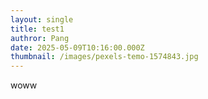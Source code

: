 ```yaml
---
layout: single
title: test1
authror: Pang
date: 2025-05-09T10:16:00.000Z
thumbnail: /images/pexels-temo-1574843.jpg
---
```

woww
